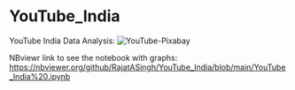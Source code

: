 # YouTube_India
YouTube India Data Analysis:
![YouTube-Pixabay](https://user-images.githubusercontent.com/105695431/207273547-41cd3ed4-9147-44e7-8d07-efa5ae1bd021.jpg)

NBviewr link to see the notebook with graphs: https://nbviewer.org/github/RajatASingh/YouTube_India/blob/main/YouTube_India%20.ipynb
